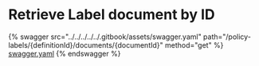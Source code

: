# Retrieve Label document by ID

{% swagger src="../../../../../.gitbook/assets/swagger.yaml" path="/policy-labels/{definitionId}/documents/{documentId}" method="get" %}
[swagger.yaml](../../../../../.gitbook/assets/swagger.yaml)
{% endswagger %}
